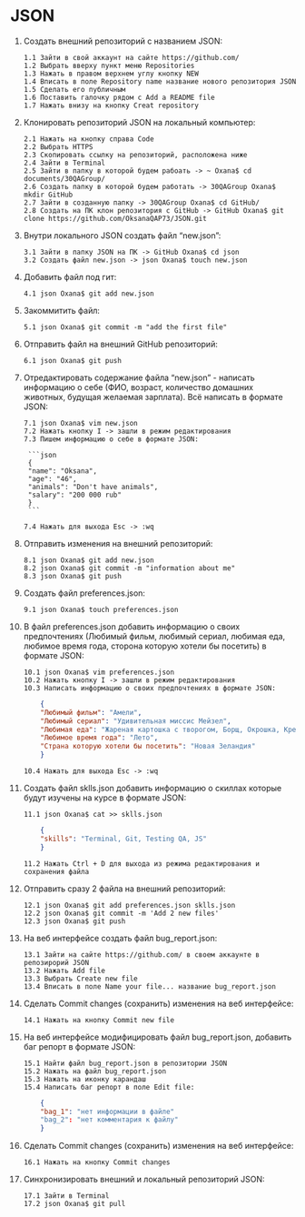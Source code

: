 # JSON
1. Создать внешний репозиторий c названием JSON:
	```
	1.1 Зайти в свой аккаунт на сайте https://github.com/ 
	1.2 Выбрать вверху пункт меню Repositories
	1.3 Нажать в правом верхнем углу кнопку NEW
	1.4 Вписать в поле Repository name название нового репозитория JSON
 	1.5 Сделать его публичным
 	1.6 Поставить галочку рядом с Add a README file
 	1.7 Нажать внизу на кнопку Creat repository
	```
2. Клонировать репозиторий JSON на локальный компьютер:
	```
	2.1 Нажать на кнопку справа Code
	2.2 Выбрать HTTPS
	2.3 Скопировать ссылку на репозиторий, расположена ниже
	2.4 Зайти в Terminal
	2.5 Зайти в папку в которой будем рабоать -> ~ Oxana$ cd documents/30QAGroup/
	2.6 Создать папку в которой будем работать -> 30QAGroup Oxana$ mkdir GitHub
	2.7 Зайти в созданную папку -> 30QAGroup Oxana$ cd GitHub/
	2.8 Создать на ПК клон репозитория c GitHub -> GitHub Oxana$ git clone https://github.com/OksanaQAP73/JSON.git
	```
3. Внутри локального JSON создать файл “new.json”:
	```
	3.1 Зайти в папку JSON на ПК -> GitHub Oxana$ cd json
	3.2 Создать файл new.json -> json Oxana$ touch new.json
	```
4. Добавить файл под гит:
	```
	4.1 json Oxana$ git add new.json
	```
5. Закоммитить файл:
	```
	5.1 json Oxana$ git commit -m "add the first file"
	```
6. Отправить файл на внешний GitHub репозиторий:
	```
	6.1 json Oxana$ git push
	```
7. Отредактировать содержание файла “new.json” - написать информацию о себе (ФИО, возраст, количество домашних животных, будущая желаемая зарплата). Всё написать в формате JSON:
	```
	7.1 json Oxana$ vim new.json
	7.2 Нажать кнопку I -> зашли в режим редактирования
	7.3 Пишем информацию о себе в формате JSON:
	```
		```json
		{
		"name": "Oksana",
		"age": "46",
		"animals": "Don't have animals",
		"salary": "200 000 rub"
		}
		```

	```
	7.4 Нажать для выхода Esc -> :wq
	```
8. Отправить изменения на внешний репозиторий:
	```
	8.1 json Oxana$ git add new.json
	8.2 json Oxana$ git commit -m "information about me"
	8.3 json Oxana$ git push
	```
9. Создать файл preferences.json:
	```
	9.1 json Oxana$ touch preferences.json
	```
10. В файл preferences.json добавить информацию о своих предпочтениях (Любимый фильм, любимый сериал, любимая еда, любимое время года, сторона которую хотели бы посетить) в формате JSON:
	```
	10.1 json Oxana$ vim preferences.json
	10.2 Нажать кнопку I -> зашли в режим редактирования
	10.3 Написать информацию о своих предпочтениях в формате JSON:
	```    
	```json
		{
		"Любимый фильм": "Амели",
		"Любимый сериал": "Удивительная миссис Мейзел",
		"Любимая еда": "Жареная картошка с творогом, Борщ, Окрошка, Креветки",
		"Любимое время года": "Лето",
		"Страна которую хотели бы посетить": "Новая Зеландия"
		}
	```

	```
   	10.4 Нажать для выхода Esc -> :wq
	```
11. Создать файл sklls.json добавить информацию о скиллах которые будут изучены на курсе в формате JSON:
	```
	11.1 json Oxana$ cat >> sklls.json
	```
	```json
		{
		"skills": "Terminal, Git, Testing QA, JS"
		}
	```

	```
	11.2 Нажать Ctrl + D для выхода из режима редактирования и сохранения файла
	```
12. Отправить сразу 2 файла на внешний репозиторий:
	```
	12.1 json Oxana$ git add preferences.json sklls.json
	12.2 json Oxana$ git commit -m 'Add 2 new files'
	12.3 json Oxana$ git push
	```
13. На веб интерфейсе создать файл bug_report.json:
	```
	13.1 Зайти на сайте https://github.com/ в своем аккаунте в репозирорий JSON
	13.2 Нажать Add file
	13.3 Выбрать Create new file
	13.4 Вписать в поле Name your file... название bug_report.json
	```
14. Сделать Commit changes (сохранить) изменения на веб интерфейсе:
	```
	14.1 Нажать на кнопку Commit new file
	```
15. На веб интерфейсе модифицировать файл bug_report.json, добавить баг репорт в формате JSON:
	```
	15.1 Найти файл bug_report.json в репозитории JSON
	15.2 Нажать на файл bug_report.json
	15.3 Нажать на иконку карандаш
	15.4 Написать баг репорт в поле Edit file:
	```
	```json
		{
		"bag_1": "нет информации в файле"
		"bag_2": "нет комментария к файлу"
		}
	```
16. Сделать Commit changes (сохранить) изменения на веб интерфейсе:
	```
	16.1 Нажать на кнопку Commit changes
	```
17. Синхронизировать внешний и локальный репозиторий JSON:
	```
	17.1 Зайти в Terminal
	17.2 json Oxana$ git pull
	```




